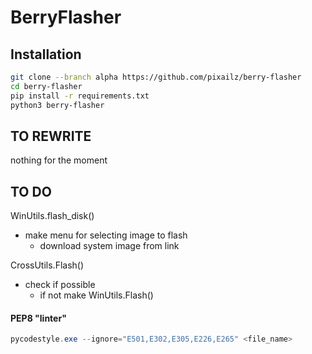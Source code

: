 # BerryFlasher

## Installation

```bash
git clone --branch alpha https://github.com/pixailz/berry-flasher
cd berry-flasher
pip install -r requirements.txt
python3 berry-flasher
```

## TO REWRITE
nothing for the moment

## TO DO
WinUtils.flash_disk()
- make menu for selecting image to flash
  - download system image from link

CrossUtils.Flash()
- check if possible
  - if not make WinUtils.Flash()

#### PEP8 "linter"
```powershell
pycodestyle.exe --ignore="E501,E302,E305,E226,E265" <file_name>
```
